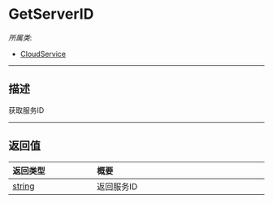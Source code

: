 # GetServerID

*所属类*:
* [CloudService](/Api/Classes/Service/CloudService.md)
------------------------------------------------------------------------------------------
## 描述

获取服务ID


------------------------------------------------------------------------------------------
## 返回值

|<div style="width:150px">返回类型</div>|<div style="width:520px">概要</div>|
|:---|:---|
|[string](/Api/DataType/String.md)|返回服务ID|
